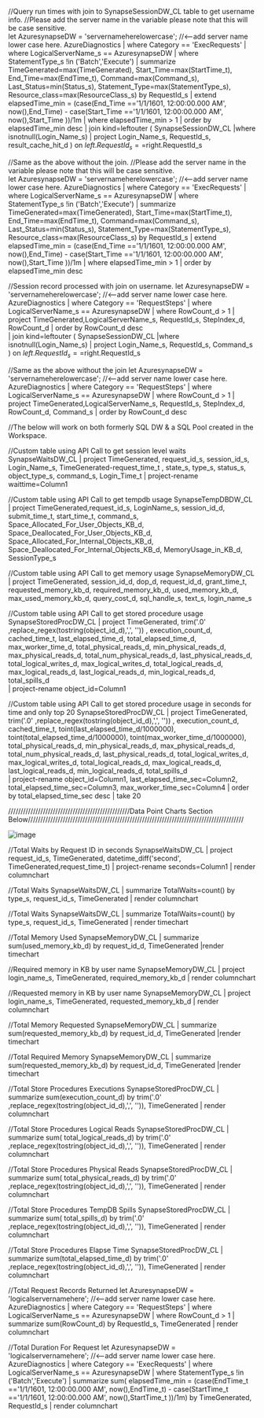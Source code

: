 //Query run times with join to SynapseSessionDW_CL table to get username info. 
//Please add the server name in the variable please note that this will be case sensitive.  
let AzuresynapseDW = 'servernameherelowercase';  //<--add server name lower case here. 
AzureDiagnostics
| where Category == 'ExecRequests'
| where LogicalServerName_s == AzuresynapseDW
| where StatementType_s !in ('Batch','Execute')
| summarize TimeGenerated=max(TimeGenerated),
Start_Time=max(StartTime_t),
End_Time=max(EndTime_t),
Command=max(Command_s),
Last_Status=min(Status_s),
Statement_Type=max(StatementType_s),
Resource_class=max(ResourceClass_s)
by RequestId_s
| extend elapsedTime_min = (case(End_Time =='1/1/1601, 12:00:00.000 AM', now(),End_Time) - case(Start_Time =='1/1/1601, 12:00:00.000 AM', now(),Start_Time ))/1m
| where elapsedTime_min > 1
| order by elapsedTime_min desc
| join kind=leftouter (
SynapseSessionDW_CL
|where isnotnull(Login_Name_s)
| project Login_Name_s, RequestId_s, result_cache_hit_d
)
on $left.RequestId_s==$right.RequestId_s


//Same as the above without the join. 
//Please add the server name in the variable please note that this will be case sensitive.  
let AzuresynapseDW = 'servernameherelowercase';  //<--add server name lower case here. 
AzureDiagnostics
| where Category == 'ExecRequests'
| where LogicalServerName_s == AzuresynapseDW
| where StatementType_s !in ('Batch','Execute')
| summarize TimeGenerated=max(TimeGenerated),
Start_Time=max(StartTime_t),
End_Time=max(EndTime_t),
Command=max(Command_s),
Last_Status=min(Status_s),
Statement_Type=max(StatementType_s),
Resource_class=max(ResourceClass_s)
by RequestId_s
| extend elapsedTime_min = (case(End_Time =='1/1/1601, 12:00:00.000 AM', now(),End_Time) - case(Start_Time =='1/1/1601, 12:00:00.000 AM', now(),Start_Time ))/1m
| where elapsedTime_min > 1
| order by elapsedTime_min desc


//Session record processed with join on username. 
let AzuresynapseDW = 'servernameherelowercase';   //<--add server name lower case here. 
AzureDiagnostics
| where Category  == 'RequestSteps'
| where LogicalServerName_s  == AzuresynapseDW
| where RowCount_d > 1
| project  TimeGenerated,LogicalServerName_s, RequestId_s, StepIndex_d, RowCount_d
| order  by RowCount_d desc  
| join kind=leftouter (
SynapseSessionDW_CL
|where isnotnull(Login_Name_s)
| project Login_Name_s, RequestId_s, Command_s
)
on $left.RequestId_s==$right.RequestId_s


//Same as the above without the join
let AzuresynapseDW = 'servernameherelowercase'; //<--add server name lower case here. 
AzureDiagnostics
| where Category  == 'RequestSteps'
| where LogicalServerName_s  == AzuresynapseDW
| where RowCount_d > 1
| project  TimeGenerated,LogicalServerName_s, RequestId_s, StepIndex_d, RowCount_d, Command_s
| order  by RowCount_d desc  

//The below will work on both formerly SQL DW & a SQL Pool created in the Workspace. 

//Custom table using API Call to get session level waits
SynapseWaitsDW_CL
| project  TimeGenerated, request_id_s, session_id_s, Login_Name_s, TimeGenerated-request_time_t , state_s, type_s, status_s, object_type_s, command_s, Login_Time_t
| project-rename  waittime=Column1


//Custom table using API Call to get tempdb usage
SynapseTempDBDW_CL 
| project  TimeGenerated,request_id_s, LoginName_s, session_id_d, submit_time_t, start_time_t, command_s, Space_Allocated_For_User_Objects_KB_d, Space_Deallocated_For_User_Objects_KB_d, Space_Allocated_For_Internal_Objects_KB_d, Space_Deallocated_For_Internal_Objects_KB_d, MemoryUsage_in_KB_d, SessionType_s


//Custom table using API Call to get memory usage
SynapseMemoryDW_CL 
| project TimeGenerated, session_id_d, dop_d, request_id_d, grant_time_t, requested_memory_kb_d, required_memory_kb_d, used_memory_kb_d, max_used_memory_kb_d, query_cost_d, sql_handle_s, text_s, login_name_s


//Custom table using API Call to get stored procedure usage
SynapseStoredProcDW_CL 
| project TimeGenerated, trim('.0' ,replace_regex(tostring(object_id_d),',', '')) , execution_count_d, cached_time_t,  last_elapsed_time_d, total_elapsed_time_d,  max_worker_time_d,  total_physical_reads_d, min_physical_reads_d, max_physical_reads_d, total_num_physical_reads_d, last_physical_reads_d,  total_logical_writes_d, max_logical_writes_d, total_logical_reads_d, max_logical_reads_d, last_logical_reads_d, min_logical_reads_d,  total_spills_d   
| project-rename object_id=Column1


//Custom table using API Call to get stored procedure usage in seconds for time and only top 20
SynapseStoredProcDW_CL 
| project TimeGenerated, trim('.0' ,replace_regex(tostring(object_id_d),',', '')) , execution_count_d, cached_time_t,  toint(last_elapsed_time_d/1000000),  toint(total_elapsed_time_d/1000000),   toint(max_worker_time_d/1000000),  total_physical_reads_d, min_physical_reads_d, max_physical_reads_d, total_num_physical_reads_d, last_physical_reads_d,  total_logical_writes_d, max_logical_writes_d, total_logical_reads_d, max_logical_reads_d, last_logical_reads_d, min_logical_reads_d,  total_spills_d   
| project-rename object_id=Column1, last_elapsed_time_sec=Column2, total_elapsed_time_sec=Column3, max_worker_time_sec=Column4
| order by total_elapsed_time_sec desc
| take 20




/////////////////////////////////////////////////Data Point Charts Section Below///////////////////////////////////////////////////////////////////////////////////////

![image](https://user-images.githubusercontent.com/47223829/167973156-232141ec-3518-466c-8c3f-a9b72f07aea0.png)

//Total Waits by Request ID in seconds
SynapseWaitsDW_CL
| project request_id_s, TimeGenerated, datetime_diff('second', TimeGenerated,request_time_t)
| project-rename  seconds=Column1
| render columnchart

//Total Waits
SynapseWaitsDW_CL
| summarize  TotalWaits=count() by type_s, request_id_s, TimeGenerated
| render columnchart


//Total Waits
SynapseWaitsDW_CL
| summarize  TotalWaits=count() by type_s, request_id_s, TimeGenerated
| render timechart

//Total Memory Used
SynapseMemoryDW_CL 
| summarize  sum(used_memory_kb_d) by request_id_d, TimeGenerated
|render  timechart  


//Required memory in KB by user name
SynapseMemoryDW_CL
| project  login_name_s,  TimeGenerated, required_memory_kb_d
| render columnchart

//Requested memory in KB by user name
SynapseMemoryDW_CL
| project  login_name_s,  TimeGenerated, requested_memory_kb_d
| render columnchart


//Total Memory Requested
SynapseMemoryDW_CL 
| summarize  sum(requested_memory_kb_d) by request_id_d, TimeGenerated
|render  timechart  

//Total Required Memory 
SynapseMemoryDW_CL 
| summarize  sum(requested_memory_kb_d) by request_id_d, TimeGenerated
|render  timechart  


//Total Store Procedures Executions
SynapseStoredProcDW_CL
 | summarize sum(execution_count_d) by trim('.0' ,replace_regex(tostring(object_id_d),',', '')), TimeGenerated
 | render columnchart   


//Total Store Procedures Logical Reads
 SynapseStoredProcDW_CL
 | summarize sum( total_logical_reads_d) by trim('.0' ,replace_regex(tostring(object_id_d),',', '')), TimeGenerated
 | render columnchart   


//Total Store Procedures Physical Reads
  SynapseStoredProcDW_CL
 | summarize sum( total_physical_reads_d) by trim('.0' ,replace_regex(tostring(object_id_d),',', '')), TimeGenerated
 | render columnchart   


//Total Store Procedures TempDB Spills
  SynapseStoredProcDW_CL
 | summarize sum( total_spills_d) by trim('.0' ,replace_regex(tostring(object_id_d),',', '')), TimeGenerated
 | render columnchart   


//Total Store Procedures Elapse Time
 SynapseStoredProcDW_CL
 | summarize sum(total_elapsed_time_d) by trim('.0' ,replace_regex(tostring(object_id_d),',', '')), TimeGenerated
 | render columnchart   




//Total Request Records Returned
let AzuresynapseDW = 'logicalservernamehere';   //<--add server name lower case here. 
AzureDiagnostics
| where Category  == 'RequestSteps'
| where LogicalServerName_s  == AzuresynapseDW
| where RowCount_d > 1
| summarize  sum(RowCount_d) by  RequestId_s, TimeGenerated
| render columnchart   

//Total Duration For Request
let AzuresynapseDW = 'logicalservernamehere';  //<--add server name lower case here. 
AzureDiagnostics
| where Category == 'ExecRequests'
| where LogicalServerName_s == AzuresynapseDW
| where StatementType_s !in ('Batch','Execute')
| summarize sum(  elapsedTime_min = (case(EndTime_t =='1/1/1601, 12:00:00.000 AM', now(),EndTime_t) - case(StartTime_t =='1/1/1601, 12:00:00.000 AM', now(),StartTime_t ))/1m)
by TimeGenerated, RequestId_s
| render columnchart  



